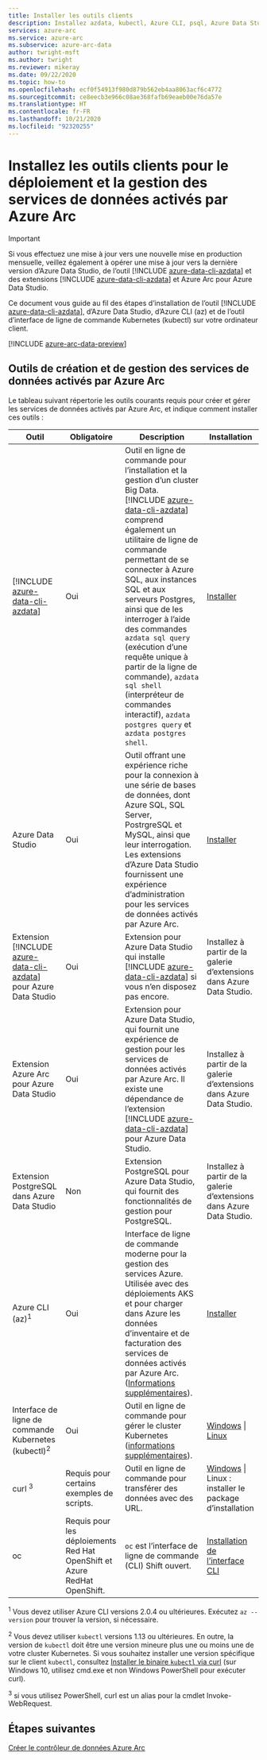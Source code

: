 ```yaml
---
title: Installer les outils clients
description: Installez azdata, kubectl, Azure CLI, psql, Azure Data Studio (Insiders) et l’extension Arc pour Azure Data Studio
services: azure-arc
ms.service: azure-arc
ms.subservice: azure-arc-data
author: twright-msft
ms.author: twright
ms.reviewer: mikeray
ms.date: 09/22/2020
ms.topic: how-to
ms.openlocfilehash: ecf0f54913f980d879b562eb4aa8063acf6c4772
ms.sourcegitcommit: ce8eecb3e966c08ae368fafb69eaeb00e76da57e
ms.translationtype: HT
ms.contentlocale: fr-FR
ms.lasthandoff: 10/21/2020
ms.locfileid: "92320255"
---
```

# <a name="install-client-tools-for-deploying-and-managing-azure-arc-enabled-data-services"></a>Installez les outils clients pour le déploiement et la gestion des services de données activés par Azure Arc

> [!IMPORTANT]
> Si vous effectuez une mise à jour vers une nouvelle mise en production mensuelle, veillez également à opérer une mise à jour vers la dernière version d’Azure Data Studio, de l’outil [!INCLUDE [azure-data-cli-azdata](../../../includes/azure-data-cli-azdata.md)] et des extensions [!INCLUDE [azure-data-cli-azdata](../../../includes/azure-data-cli-azdata.md)] et Azure Arc pour Azure Data Studio.

Ce document vous guide au fil des étapes d’installation de l’outil [!INCLUDE [azure-data-cli-azdata](../../../includes/azure-data-cli-azdata.md)], d’Azure Data Studio, d’Azure CLI (az) et de l’outil d’interface de ligne de commande Kubernetes (kubectl) sur votre ordinateur client.

[!INCLUDE [azure-arc-data-preview](../../../includes/azure-arc-data-preview.md)]

## <a name="tools-for-creating-and-managing-azure-arc-enabled-data-services"></a>Outils de création et de gestion des services de données activés par Azure Arc 

Le tableau suivant répertorie les outils courants requis pour créer et gérer les services de données activés par Azure Arc, et indique comment installer ces outils :

| Outil | Obligatoire | Description | Installation |
|---|---|---|---|
| [!INCLUDE [azure-data-cli-azdata](../../../includes/azure-data-cli-azdata.md)] | Oui | Outil en ligne de commande pour l’installation et la gestion d’un cluster Big Data. [!INCLUDE [azure-data-cli-azdata](../../../includes/azure-data-cli-azdata.md)] comprend également un utilitaire de ligne de commande permettant de se connecter à Azure SQL, aux instances SQL et aux serveurs Postgres, ainsi que de les interroger à l’aide des commandes `azdata sql query` (exécution d’une requête unique à partir de la ligne de commande), `azdata sql shell` (interpréteur de commandes interactif), `azdata postgres query` et `azdata postgres shell`. | [Installer](/sql/azdata/install/deploy-install-azdata?toc=/azure/azure-arc/data/toc.json&bc=/azure/azure-arc/data/breadcrumb/toc.json) |
| Azure Data Studio | Oui | Outil offrant une expérience riche pour la connexion à une série de bases de données, dont Azure SQL, SQL Server, PostrgreSQL et MySQL, ainsi que leur interrogation. Les extensions d’Azure Data Studio fournissent une expérience d’administration pour les services de données activés par Azure Arc. | [Installer](/sql/azure-data-studio/download-azure-data-studio) |
| Extension [!INCLUDE [azure-data-cli-azdata](../../../includes/azure-data-cli-azdata.md)] pour Azure Data Studio | Oui | Extension pour Azure Data Studio qui installe [!INCLUDE [azure-data-cli-azdata](../../../includes/azure-data-cli-azdata.md)] si vous n’en disposez pas encore.| Installez à partir de la galerie d’extensions dans Azure Data Studio.|
| Extension Azure Arc pour Azure Data Studio | Oui | Extension pour Azure Data Studio, qui fournit une expérience de gestion pour les services de données activés par Azure Arc. Il existe une dépendance de l’extension [!INCLUDE [azure-data-cli-azdata](../../../includes/azure-data-cli-azdata.md)] pour Azure Data Studio. | Installez à partir de la galerie d’extensions dans Azure Data Studio.|
| Extension PostgreSQL dans Azure Data Studio | Non | Extension PostgreSQL pour Azure Data Studio, qui fournit des fonctionnalités de gestion pour PostgreSQL. | <!--{need link} [Install](../azure-data-studio/data-virtualization-extension.md) --> Installez à partir de la galerie d’extensions dans Azure Data Studio.|
| Azure CLI (az)<sup>1</sup> | Oui | Interface de ligne de commande moderne pour la gestion des services Azure. Utilisée avec des déploiements AKS et pour charger dans Azure les données d’inventaire et de facturation des services de données activés par Azure Arc. ([Informations supplémentaires](/cli/azure/?view=azure-cli-latest&preserve-view=true)). | [Installer](/cli/azure/install-azure-cli?view=azure-cli-latest&preserve-view=true) |
| Interface de ligne de commande Kubernetes (kubectl)<sup>2</sup> | Oui | Outil en ligne de commande pour gérer le cluster Kubernetes ([informations supplémentaires](https://kubernetes.io/docs/tasks/tools/install-kubectl/)). | [Windows](https://kubernetes.io/docs/tasks/tools/install-kubectl/#install-with-powershell-from-psgallery) \| [Linux](https://kubernetes.io/docs/tasks/tools/install-kubectl/#install-using-native-package-management) |
| curl <sup>3</sup> | Requis pour certains exemples de scripts. | Outil en ligne de commande pour transférer des données avec des URL. | [Windows](https://curl.haxx.se/windows/) \| Linux : installer le package d’installation |
| oc | Requis pour les déploiements Red Hat OpenShift et Azure RedHat OpenShift. |`oc` est l’interface de ligne de commande (CLI) Shift ouvert. | [Installation de l’interface CLI](https://docs.openshift.com/container-platform/4.4/cli_reference/openshift_cli/getting-started-cli.html#installing-the-cli)



<sup>1</sup> Vous devez utiliser Azure CLI versions 2.0.4 ou ultérieures. Exécutez `az --version` pour trouver la version, si nécessaire.

<sup>2</sup> Vous devez utiliser `kubectl` versions 1.13 ou ultérieures. En outre, la version de `kubectl` doit être une version mineure plus une ou moins une de votre cluster Kubernetes. Si vous souhaitez installer une version spécifique sur le client `kubectl`, consultez [Installer le binaire `kubectl` via curl](https://kubernetes.io/docs/tasks/tools/install-kubectl/#install-kubectl-binary-using-curl) (sur Windows 10, utilisez cmd.exe et non Windows PowerShell pour exécuter curl).

<sup>3</sup> si vous utilisez PowerShell, curl est un alias pour la cmdlet Invoke-WebRequest.

## <a name="next-steps"></a>Étapes suivantes

[Créer le contrôleur de données Azure Arc](create-data-controller.md)